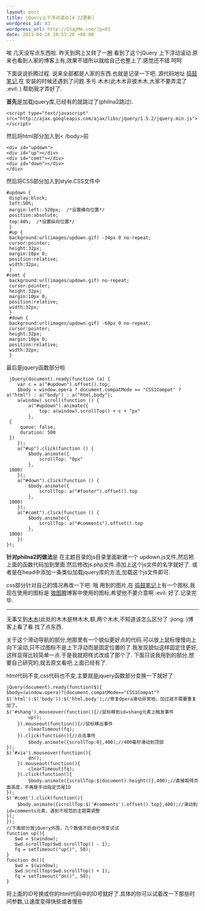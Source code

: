 ```yaml
--- 
layout: post
title: jQuery上下浮动滚动[4-22更新]
wordpress_id: 83
wordpress_url: http://ISayMe.com/?p=83
date: 2011-04-16 10:53:28 +08:00
---
```

唉 几天没写点东西啦. 
昨天到网上又转了一圈 看到了这个jQuery 上下浮动滚动.原来也看到人家的博客上有,效果不错所以就给自己也整上了.感觉还不错.呵呵

下面说说折腾过程. 说来全部都是人家的东西.也就是记录一下吧.
源代码地址 [捣鼓笔记](http://www.dao-gu.com/web/updown.html),在 安装的时候还遇到了问题.多亏 木木(此木木非彼木木,大家不要弄混了 :evil: ) 帮助我才弄好了.

**首先**是加载jquery库,已经有的就跳过了(philna2跳过).

    <script type="text/javascript" src="http://ajax.googleapis.com/ajax/libs/jquery/1.5.2/jquery.min.js"></script>

然后将html部分加入到< /body>前

    <div id="updown">
    <div id="up"></div>
    <div id="comt"></div>
    <div id="down"></div>
    </div>

然后将CSS部分加入到style.CSS文件中

    #updown {
     display:block;
     left:50%;
     margin-left:-520px;  /*设置横向位置*/
     position:absolute;
     top:40%;  /*设置纵向位置*/
     }
     #up {
     background:url(images/updown.gif) -34px 0 no-repeat;
     cursor:pointer;
     height:32px;
     margin:10px 0;
     position:relative;
     width:32px;
     }
    #comt {
     background:url(images/updown.gif) no-repeat;
     cursor:pointer;
     height:32px;
     margin:10px 0;
     position:relative;
     width:32px;
     }
     #down {
     background:url(images/updown.gif) -68px 0 no-repeat;
     cursor:pointer;
     height:32px;
     margin:10px 0;
     position:relative;
     width:32px;
     }
 
最后是jquery函数部分啦

     jQuery(document).ready(function (a) {
        var c = a("#updown").offset().top;
        $body = window.opera ? document.compatMode == "CSS1Compat" ? a("html") : a("body") : a("html,body");
        a(window).scroll(function () {
            a("#updown").animate({
                top: a(window).scrollTop() + c + "px"
            },
     {
         queue: false,
         duration: 500
     })
        });
        a("#up").click(function () {
            $body.animate({
                scrollTop: "0px"
            },
     1000)
        });
        a("#down").click(function () {
            $body.animate({
                scrollTop: a("#footer").offset().top
            },
     1000)
        });
        a("#comt").click(function () {
            $body.animate({
                scrollTop: a("#comments").offset().top
            },
     1000)
        })
    });

**针对philna2的做法**是 在主题目录的js目录里面新建一个 updown.js文件,然后把上面的函数代码加到里面.然后修改js.php文件.添加上这个js文件的名字就好了.
或者是在head中添加一条类似加载jquery库的方法,加载这个js文件即可.

css部分针对自己的情况再改一下吧.
哦 用到的图片,在 [捣鼓笔记](http://www.dao-gu.com/web/updown.html)上有一个图标,我现在使用的图标是 [狼图腾](http://erick.im)博客中使用的图标,希望他不要介意啊 :evil: 
好了.记录完毕.

* * *

无事又到[木木](http://immmmm.com/sliding-navigation-final-version.html)(此处的木木是林木木,额,两个木木,不知道该怎么区分了 :jiong: )博客上看了看.找了点东西.

关于这个滑动导航的部分,他那里有一个貌似更好点的代码.可以放上鼠标慢慢向上向下滚动,只不过图标不是上下浮动而是固定位置的了.我发现貌似这样固定住更好,这样显得比较简单一点.于是我就把样式改成了那个了.
下面只说我用到的部分,想要自己研究的,就去原文看吧.上面已经有了.

html代码不变,css代码也不变,主要就是jquery函数部分变换一下就好了

    jQuery(document).ready(function($){
    $body=(window.opera)?(document.compatMode=="CSS1Compat"?$('html'):$('body')):$('html,body');//修复Opera滑动异常地，加过就不需要重复加了。
    $('#shang').mouseover(function(){//鼠标移到id=shang元素上触发事件
            up();
        }).mouseout(function(){//鼠标移出事件
            clearTimeout(fq);
        }).click(function(){//点击事件
            $body.animate({scrollTop:0},400);//400毫秒滑动到顶部
    });
    $('#xia').mouseover(function(){
            dn();
        }).mouseout(function(){
            clearTimeout(fq);
        }).click(function(){
            $body.animate({scrollTop:$(document).height()},400);//直接取得页面高度，不再是手动指定页尾ID
    });
    $('#comt').click(function(){
        $body.animate({scrollTop:$('#comments').offset().top},400);//滑动到id=comments元素，遇到不规范的主题需调整
    });
    });
    //下面部分放jQuery外围，几个数值不妨自行改变试试
    function up(){
       $wd = $(window);
       $wd.scrollTop($wd.scrollTop() - 1);
       fq = setTimeout("up()", 50);
    }
    function dn(){
       $wd = $(window);
       $wd.scrollTop($wd.scrollTop() + 1);
       fq = setTimeout("dn()", 50);
    }

将上面的ID号换成你的html代码中的ID号就好了.具体的你可以试着改一下那些时间参数,让速度变得快些或者慢些
